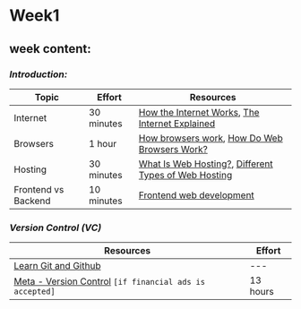 # **Week1**

## **week content:**

### ***Introduction:***

| Topic               | Effort | Resources |
| ------------------- | ------ | --------- |
| Internet            | 30 minutes       | [How the Internet Works](https://youtu.be/e4S8zfLdLgQ), [The Internet Explained](https://www.vox.com/2014/6/16/18076282/the-internet) |
| Browsers            | 1 hour           | [How browsers work](https://web.dev/howbrowserswork/), [How Do Web Browsers Work?](https://youtu.be/WjDrMKZWCt0) |
| Hosting             | 30 minutes       | [What Is Web Hosting?](https://youtu.be/htbY9-yggB0), [Different Types of Web Hosting](https://youtu.be/AXVZYzw8geg) |
| Frontend vs Backend | 10 minutes       | [Frontend web development](https://youtu.be/WG5ikvJ2TKA) |

### ***Version Control (VC)***

| Resources | Effort |
| --------- | ------ |
| [Learn Git and Github](https://youtube.com/playlist?list=PLDoPjvoNmBAw4eOj58MZPakHjaO3frVMF) | --- |
| [Meta - Version Control](https://www.coursera.org/learn/introduction-to-version-control) `[if financial ads is accepted]` | 13 hours |
